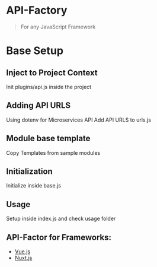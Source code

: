 # API-Factory

> For any JavaScript Framework

# Base Setup

## Inject to Project Context
Init plugins/api.js inside the project

## Adding API URLS
Using dotenv for Microservices API
Add API URLS to urls.js

## Module base template
Copy Templates from sample modules

## Initialization
Initialize inside base.js

## Usage
Setup inside index.js and check usage folder

## API-Factor for Frameworks:
- [Vue.js](https://github.com/coxxanthony/api-factory/tree/vue-config)
- [Nuxt.js](https://github.com/coxxanthony/api-factory/tree/nuxt-config)
